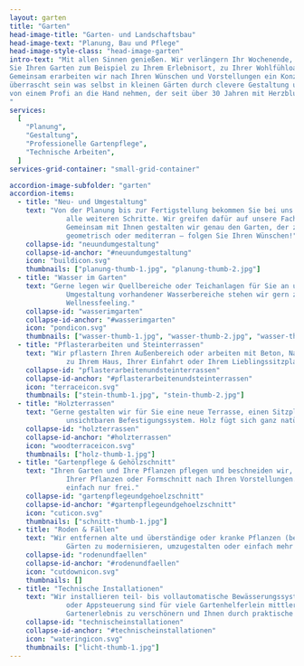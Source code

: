 ```yaml
---
layout: garten
title: "Garten"
head-image-title: "Garten- und Landschaftsbau"
head-image-text: "Planung, Bau und Pflege"
head-image-style-class: "head-image-garten"
intro-text: "Mit allen Sinnen genießen. Wir verlängern Ihr Wochenende, Ihren Urlaub, Ihre schönsten Stunden. Gestalten
Sie Ihren Garten zum Beispiel zu Ihrem Erlebnisort, zu Ihrer Wohlfühloase oder zu Ihrem ganz persönlichen Rückzugsort.
Gemeinsam erarbeiten wir nach Ihren Wünschen und Vorstellungen ein Konzept, das Sie zum Ziel bringt. Sie werden
überrascht sein was selbst in kleinen Gärten durch clevere Gestaltung und passende Pflanzen möglich ist. Lassen Sie sich
von einem Profi an die Hand nehmen, der seit über 30 Jahren mit Herzblut und Leidenschaft für seinen Beruf - Ihren Garten - lebt.<br>
"
services:
  [
    "Planung",
    "Gestaltung",
    "Professionelle Gartenpflege",
    "Technische Arbeiten",
  ]
services-grid-container: "small-grid-container"

accordion-image-subfolder: "garten"
accordion-items:
  - title: "Neu- und Umgestaltung"
    text: "Von der Planung bis zur Fertigstellung bekommen Sie bei uns alles aus einer Hand. Eine sorgfältige Planung Ihres Vorhabens ist der Grundstein für
              alle weiteren Schritte. Wir greifen dafür auf unsere Fachexpertise und langjährige Erfahrung zurück und nehmen Sie bei allen Schritten mit.
              Gemeinsam mit Ihnen gestalten wir genau den Garten, der zu Ihnen und Ihrer Lebenssituation passt. Ob naturnaher Garten, Spielgarten, pflegeleicht,
              geometrisch oder mediterran – folgen Sie Ihren Wünschen!"
    collapse-id: "neuundumgestaltung"
    collapse-id-anchor: "#neuundumgestaltung"
    icon: "buildicon.svg"
    thumbnails: ["planung-thumb-1.jpg", "planung-thumb-2.jpg"]
  - title: "Wasser im Garten"
    text: "Gerne legen wir Quellbereiche oder Teichanlagen für Sie an und nehmen zuvor auch die notwendigen Erdarbeiten hierfür vor. Auch bei der
              Umgestaltung vorhandener Wasserbereiche stehen wir gern zu Ihrer Verfügung. Plätschernde Brunnen und Wasserläufe sorgen für ein zusätzliches
              Wellnessfeeling."
    collapse-id: "wasserimgarten"
    collapse-id-anchor: "#wasserimgarten"
    icon: "pondicon.svg"
    thumbnails: ["wasser-thumb-1.jpg", "wasser-thumb-2.jpg", "wasser-thumb-3.jpg"]
  - title: "Pflasterarbeiten und Steinterrassen"
    text: "Wir pflastern Ihren Außenbereich oder arbeiten mit Beton, Naturstein oder keramischen Platten. Entdecken Sie die vielseitigen Möglichkeiten, die
              zu Ihrem Haus, Ihrer Einfahrt oder Ihrem Lieblingssitzplatz passen. Dabei liegen Form, Material und Größe in Ihrer Hand."
    collapse-id: "pflasterarbeitenundsteinterrassen"
    collapse-id-anchor: "#pflasterarbeitenundsteinterrassen"
    icon: "terraceicon.svg"
    thumbnails: ["stein-thumb-1.jpg", "stein-thumb-2.jpg"]
  - title: "Holzterrassen"
    text: "Gerne gestalten wir für Sie eine neue Terrasse, einen Sitzplatz oder eine Poolumrandung aus hochwertig verarbeitetem Holz, z. B. mit einem
              unsichtbaren Befestigungssystem. Holz fügt sich ganz natürlich in Ihren Garten ein und trägt durch seine warme Optik zum Wohlfühlfaktor bei."
    collapse-id: "holzterrassen"
    collapse-id-anchor: "#holzterrassen"
    icon: "woodterraceicon.svg"
    thumbnails: ["holz-thumb-1.jpg"]
  - title: "Gartenpflege & Gehölzschnitt"
    text: "Ihren Garten und Ihre Pflanzen pflegen und beschneiden wir, wie Sie es wünschen, egal ob Heckenschnitt, Rasenschnitt, Vertikutieren, Umsetzen
              Ihrer Pflanzen oder Formschnitt nach Ihren Vorstellungen. So erhalten Sie Ihren Garten und steigern seinen Wert – oder Sie haben am Wochenende
              einfach nur frei."
    collapse-id: "gartenpflegeundgehoelzschnitt"
    collapse-id-anchor: "#gartenpflegeundgehoelzschnitt"
    icon: "cuticon.svg"
    thumbnails: ["schnitt-thumb-1.jpg"]
  - title: "Roden & Fällen"
    text: "Wir entfernen alte und überständige oder kranke Pflanzen (bester Zeitraum Ende September bis Ende Februar). So können neue Räume entstehen, um
              Gärten zu modernisieren, umzugestalten oder einfach mehr Fläche zu schaffen."
    collapse-id: "rodenundfaellen"
    collapse-id-anchor: "#rodenundfaellen"
    icon: "cutdownicon.svg"
    thumbnails: []
  - title: "Technische Installationen"
    text: "Wir installieren teil- bis vollautomatische Bewässerungssysteme, setzen Lichtakzente durch Beleuchtung und richten Ihren Mähroboter ein. Computer-
              oder Appsteuerung sind für viele Gartenhelferlein mittlerweile der Standard und werden auch von uns gern für Sie eingerichtet. Alles um Ihr
              Gartenerlebnis zu verschönern und Ihnen durch praktische Gadgets die Arbeit zu erleichtern."
    collapse-id: "technischeinstallationen"
    collapse-id-anchor: "#technischeinstallationen"
    icon: "wateringicon.svg"
    thumbnails: ["licht-thumb-1.jpg"]
---
```

